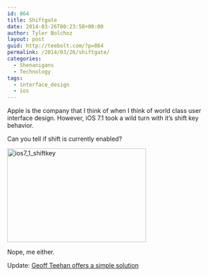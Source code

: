 ```yaml
---
id: 864
title: Shiftgate
date: 2014-03-26T00:23:58+00:00
author: Tyler Bolchoz
layout: post
guid: http://teebolt.com/?p=864
permalink: /2014/03/26/shiftgate/
categories:
  - Shenanigans
  - Technology
tags:
  - interface_design
  - ios
---
```

Apple is the company that I think of when I think of world class user interface design. However, iOS 7.1 took a wild turn with it&#8217;s shift key behavior.

Can you tell if shift is currently enabled? 

[<img src="http://teebolt.com/uploads/2014/03/ios7_1_shiftkey.jpg" alt="ios7_1_shiftkey" width="320" height="216" class="aligncenter size-full wp-image-866" srcset="http://teebolt.com/uploads/2014/03/ios7_1_shiftkey.jpg 320w, http://teebolt.com/uploads/2014/03/ios7_1_shiftkey-300x202.jpg 300w" sizes="(max-width: 320px) 100vw, 320px" />](http://teebolt.com/uploads/2014/03/ios7_1_shiftkey.jpg)

Nope, me either.

Update: [Geoff Teehan offers a simple solution](http://www.teehanlax.com/blog/affordances-matter/ "Geoff Teehan offers a simple solution")